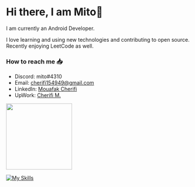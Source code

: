 # Hi there, I am Mito👋
I am currently an Android Developer.

I love learning and using new technologies and contributing to open source. Recently enjoying LeetCode as well.

### How to reach me 📥
-   Discord: mito#4310
-   Email: cherifi154949@gmail.com
-   LinkedIn: [Mouafak Cherifi](https://www.linkedin.com/in/cherifi-mouafak/)
-   UpWork: [Cherifi M.](https://www.upwork.com/freelancers/~01b7bc5dc0a1552c27)

  <img height="180em" src="https://github-readme-stats.vercel.app/api/top-langs/?username=CherifiMi&hide=css,scss,html&layout=compact&theme=github_dark"/>
 
[![My Skills](https://skillicons.dev/icons?i=androidstudio,cs,dotnet,figma,heroku,idea,rust,mongodb,ktor,java,kotlin,visualstudio,sqlite,vscode)](https://skillicons.dev)
